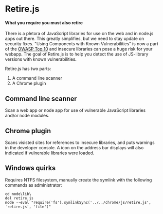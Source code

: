 Retire.js
=========
#### What you require you must also retire

There is a pletora of JavaScript libraries for use on the web and in node.js apps out there. This greatly simplifies,
but we need to stay update on security fixes. "Using Components with Known Vulnerabilities" is now a part of the 
[OWASP Top 10](https://www.owasp.org/index.php/Top_10_2013-A9-Using_Components_with_Known_Vulnerabilities) and insecure libraries can pose a huge risk for your webapp. The goal of Retire.js is to help you detect the use of JS-library versions with 
known vulnerabilities.

Retire.js has two parts:

1. A command line scanner
2. A Chrome plugin

Command line scanner
--------------------
Scan a web app or node app for use of vulnerable JavaScript libraries and/or node modules.


Chrome plugin
-------------
Scans visisted sites for references to insecure libraries, and puts warnings in the developer console. A icon on the address bar displays will also indicated if vulnerable libraries were loaded.

Windows quirks
---------------
Requires NTFS filesystem, manually create the symlink with the following commands as administrator:
```
cd node\lib\
del retire.js
node --eval "require('fs').symlinkSync('../../chrome/js/retire.js', 'retire.js', 'file')"


